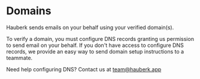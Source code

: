 # Domains

Hauberk sends emails on your behalf using your verified domain(s).

To verify a domain, you must configure DNS records granting us permission to send email on your behalf. If you don't have access to configure DNS records, we provide an easy way to send domain setup instructions to a teammate.

Need help configuring DNS? Contact us at <a target="_blank" rel="noopener noreferrer" href="mailto:team@hauberk.app">team@hauberk.app</a> 

## 


